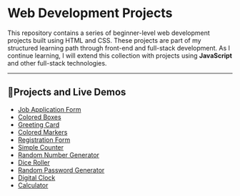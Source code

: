 # Web Development Projects

This repository contains a series of beginner-level web development projects built using HTML and CSS. These projects are part of my structured learning path through front-end and full-stack development.
As I continue learning, I will extend this collection with projects using **JavaScript** and other full-stack technologies.

---
## 📂Projects and Live Demos
- [Job Application Form](https://malleswari-jonnadula.github.io/Web-dev-projects/Job-application-form/)
- [Colored Boxes](https://malleswari-jonnadula.github.io/Web-dev-projects/colored-boxes/)
- [Greeting Card](https://malleswari-jonnadula.github.io/Web-dev-projects/greeting-card/)
- [Colored Markers](https://malleswari-jonnadula.github.io/Web-dev-projects/colored-markers/)
- [Registration Form](https://malleswari-jonnadula.github.io/Web-dev-projects/Registration-form/)
- [Simple Counter](https://malleswari-jonnadula.github.io/Web-dev-projects/simple-counter)
- [Random Number Generator](https://malleswari-jonnadula.github.io/Web-dev-projects/Random-number-generator)
- [Dice Roller](https://malleswari-jonnadula.github.io/Web-dev-projects/dice-roller/)
- [Random Password Generator](https://malleswari-jonnadula.github.io/Web-dev-projects/Random-password-generator/)
- [Digital Clock](https://malleswari-jonnadula.github.io/Web-dev-projects/digital-clock/)
- [Calculator](https://malleswari-jonnadula.github.io/Web-dev-projects/Calculator/)